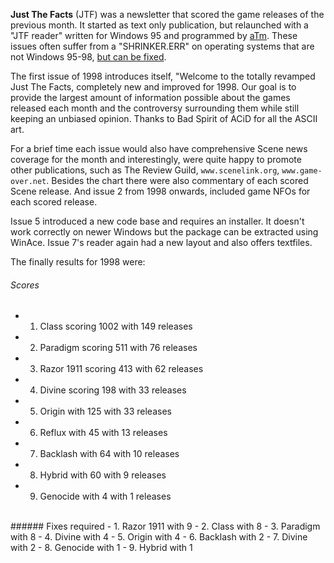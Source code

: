 **Just The Facts** (JTF) was a newsletter that scored the game releases of the previous month. It started as text only publication, but relaunched with a "JTF reader" written for Windows 95 and programmed by [aTm](/p/atm). These issues often suffer from a "SHRINKER.ERR" on operating systems that are not Windows 95-98, [but can be fixed](https://github.com/Defacto2/defacto2.net/wiki/Troubleshoot-shrinker.err).

The first issue of 1998 introduces itself, "Welcome to the totally revamped Just The Facts, completely new and improved for 1998. Our goal is to provide the largest amount of information possible about the games released each month and the controversy surrounding them while still keeping an unbiased opinion. Thanks to Bad Spirit of ACiD for all the ASCII art.

For a brief time each issue would also have comprehensive Scene news coverage for the month and interestingly, were quite happy to promote other publications, such as The Review Guild, `www.scenelink.org`, `www.game-over.net`. Besides the chart there were also commentary of each scored Scene release. And issue 2 from 1998 onwards, included game NFOs for each scored release.

Issue 5 introduced a new code base and requires an installer. It doesn't work correctly on newer Windows but the package can be extracted using WinAce. Issue 7's reader again had a new layout and also offers textfiles.

The finally results for 1998 were:

###### Scores
- 1. Class scoring 1002 with 149 releases
- 2. Paradigm scoring 511 with 76 releases
- 3. Razor 1911 scoring 413 with 62 releases
- 4. Divine scoring 198 with 33 releases
- 5. Origin with 125 with 33 releases
- 6. Reflux with 45 with 13 releases
- 7. Backlash with 64 with 10 releases
- 8. Hybrid with 60 with 9 releases
- 9. Genocide with 4 with 1 releases

<br>
###### Fixes required
- 1. Razor 1911 with 9
- 2. Class with 8
- 3. Paradigm with 8
- 4. Divine with 4
- 5. Origin with 4
- 6. Backlash with 2
- 7. Divine with 2
- 8. Genocide with 1
- 9. Hybrid with 1